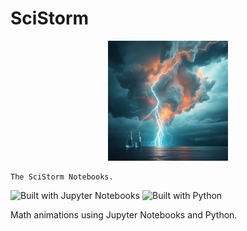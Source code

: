 # SciStorm

<p align="center">
    <img src="./assets/icons/scistorm.jpg" alt="SciStorm logo" width="192" height="192" />

    The SciStorm Notebooks.

</p>

![Built with Jupyter Notebooks](https://img.shields.io/badge/Jupyter-F37626.svg?style=for-the-badge&logo=Jupyter&logoColor=white)
![Built with Python](https://img.shields.io/badge/Python-3776AB.svg?style=for-the-badge&logo=Python&logoColor=white)

Math animations using Jupyter Notebooks and Python.
